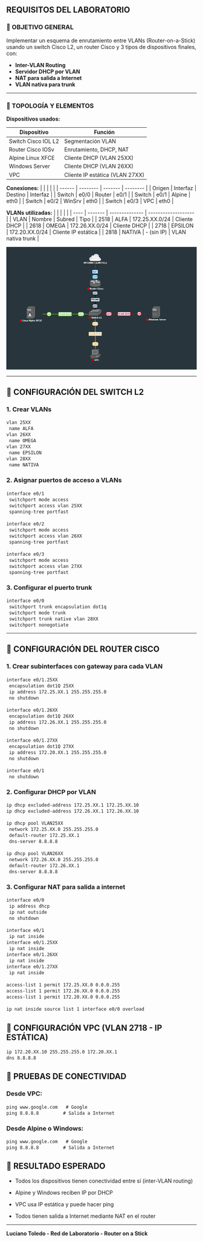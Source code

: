 ## REQUISITOS DEL LABORATORIO
### 🧩 OBJETIVO GENERAL

Implementar un esquema de enrutamiento entre VLANs (Router-on-a-Stick) usando un switch Cisco L2, un router Cisco y 3 tipos de dispositivos finales, con:
- **Inter-VLAN Routing**
- **Servidor DHCP por VLAN**
- **NAT para salida a Internet**
- **VLAN nativa para trunk**
---
### 💪 TOPOLOGÍA Y ELEMENTOS
**Dispositivos usados:**

| Dispositivo         | Función                         |
| ------------------- | ------------------------------- |
| Switch Cisco IOL L2 | Segmentación VLAN               |
| Router Cisco IOSv   | Enrutamiento, DHCP, NAT         |
| Alpine Linux XFCE   | Cliente DHCP (VLAN 25XX)        |
| Windows Server      | Cliente DHCP (VLAN 26XX)        |
| VPC                 | Cliente IP estática (VLAN 27XX) |

**Conexiones:**
|        |          |         |          |
| ------ | -------- | ------- | -------- |
| Origen | Interfaz | Destino | Interfaz |
| Switch | e0/0     | Router  | e0/1     |
| Switch | e0/1     | Alpine  | eth0     |
| Switch | e0/2     | WinSrv  | eth0     |
| Switch | e0/3     | VPC     | eth0     |

**VLANs utilizadas:**
|      |         |                |                     |
| ---- | ------- | -------------- | ------------------- |
| VLAN | Nombre  | Subred         | Tipo                |
| 2518 | ALFA    | 172.25.XX.0/24 | Cliente DHCP        |
| 2618 | OMEGA   | 172.26.XX.0/24 | Cliente DHCP        |
| 2718 | EPSILON | 172.20.XX.0/24 | Cliente IP estática |
| 2818 | NATIVA  | - (sin IP)     | VLAN nativa trunk   |

![Inter VLAN](Imagenes/6-Inter%20VLAN%20Routing%20-%20Router%20(Cisco)%20on%20a%20Stick/6-Inter%20VLAN%20Routing%20-%20Router%20(Cisco)%20on%20a%20Stick.png)


---
## 🔧 CONFIGURACIÓN DEL SWITCH L2

### 1. Crear VLANs
```batch
vlan 25XX
 name ALFA
vlan 26XX
 name OMEGA
vlan 27XX
 name EPSILON
vlan 28XX
 name NATIVA
```

### 2. Asignar puertos de acceso a VLANs

```batch
interface e0/1
 switchport mode access
 switchport access vlan 25XX
 spanning-tree portfast

interface e0/2
 switchport mode access
 switchport access vlan 26XX
 spanning-tree portfast

interface e0/3
 switchport mode access
 switchport access vlan 27XX
 spanning-tree portfast
```
### 3. Configurar el puerto trunk

```batch
interface e0/0
 switchport trunk encapsulation dot1q
 switchport mode trunk
 switchport trunk native vlan 28XX
 switchport nonegotiate
```

---
## 🚀 CONFIGURACIÓN DEL ROUTER CISCO

### 1. Crear subinterfaces con gateway para cada VLAN

```batch
interface e0/1.25XX
 encapsulation dot1Q 25XX
 ip address 172.25.XX.1 255.255.255.0
 no shutdown

interface e0/1.26XX
 encapsulation dot1Q 26XX
 ip address 172.26.XX.1 255.255.255.0
 no shutdown

interface e0/1.27XX
 encapsulation dot1Q 27XX
 ip address 172.20.XX.1 255.255.255.0
 no shutdown

interface e0/1
 no shutdown
```
### 2. Configurar DHCP por VLAN

```batch
ip dhcp excluded-address 172.25.XX.1 172.25.XX.10
ip dhcp excluded-address 172.26.XX.1 172.26.XX.10

ip dhcp pool VLAN25XX
 network 172.25.XX.0 255.255.255.0
 default-router 172.25.XX.1
 dns-server 8.8.8.8

ip dhcp pool VLAN26XX
 network 172.26.XX.0 255.255.255.0
 default-router 172.26.XX.1
 dns-server 8.8.8.8
```

### 3. Configurar NAT para salida a internet

```batch
interface e0/0
 ip address dhcp
 ip nat outside
 no shutdown

interface e0/1
 ip nat inside
interface e0/1.25XX
 ip nat inside
interface e0/1.26XX
 ip nat inside
interface e0/1.27XX
 ip nat inside

access-list 1 permit 172.25.XX.0 0.0.0.255
access-list 1 permit 172.26.XX.0 0.0.0.255
access-list 1 permit 172.20.XX.0 0.0.0.255

ip nat inside source list 1 interface e0/0 overload
```

## 💼 CONFIGURACIÓN VPC (VLAN 2718 - IP ESTÁTICA)

```batch
ip 172.20.XX.10 255.255.255.0 172.20.XX.1
dns 8.8.8.8
```

## 🔌 PRUEBAS DE CONECTIVIDAD

### Desde VPC:

```batch
ping www.google.com   # Google
ping 8.8.8.8         # Salida a Internet
```

### Desde Alpine o Windows:

```batch
ping www.google.com   # Google
ping 8.8.8.8         # Salida a Internet
```


## 📄 RESULTADO ESPERADO

- Todos los dispositivos tienen conectividad entre sí (inter-VLAN routing)
    
- Alpine y Windows reciben IP por DHCP
    
- VPC usa IP estática y puede hacer ping
    
- Todos tienen salida a Internet mediante NAT en el router
    

---
**Luciano Toledo - Red de Laboratorio - Router on a Stick**
